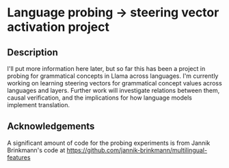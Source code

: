# Language probing -> steering vector activation project

## Description

I'll put more information here later, but so far this has been a project in probing for grammatical concepts in Llama across languages. I'm currently working on learning steering vectors for grammatical concept values across languages and layers. Further work will investigate relations between them, causal verification, and the implications for how language models implement translation.

## Acknowledgements

A significant amount of code for the probing experiments is from Jannik Brinkmann's code at https://github.com/jannik-brinkmann/multilingual-features
